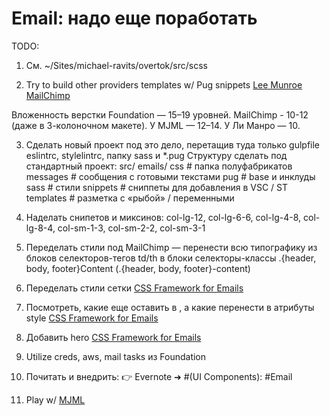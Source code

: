# Email: надо еще поработать

TODO:

1) См. ~/Sites/michael-ravits/overtok/src/scss

2) Try to build other providers templates w/ Pug snippets
[Lee Munroe](https://github.com/leemunroe/responsive-html-email-template)
[MailChimp](https://github.com/mailchimp/email-blueprints/tree/master/responsive-templates)

Вложенность верстки Foundation — 15–19 уровней. MailChimp - 10-12
(даже в 3-колоночном макете). У MJML — 12–14. У Ли Манро — 10.

3) Сделать новый проект под это дело, перетащив туда только gulpfile
eslintrc, stylelintrc, папку sass и *.pug
Структуру сделать под стандартный проект:
src/
 emails/
   css # папка полуфабрикатов
   messages # сообщения с готовыми текстами
   pug # base и инклуды
   sass # стили
   snippets # сниппеты для добавления в VSC / ST
   templates # разметка с «рыбой» / переменными

4) Наделать снипетов и миксинов: col-lg-12, col-lg-6-6, col-lg-4-8,
col-lg-8-4, col-sm-1-3, col-sm-2-2, col-sm-3-1

5) Переделать стили под MailChimp — перенести всю типографику из
блоков селекторов-тегов td/th в блоки селекторы-классы
.{header, body, footer}Content (.{header, body, footer}-content)

6) Переделать стили сетки
[CSS Framework for Emails](https://github.com/Slicejack/bojler/tree/master/scss/objects)

7) Посмотреть, какие еще оставить в <head>, а какие перенести
в атрибуты style
[CSS Framework for Emails](https://github.com/Slicejack/bojler/tree/master/scss)

8) Добавить hero
[CSS Framework for Emails](https://github.com/Slicejack/bojler/tree/master/scss)

9) Utilize creds, aws, mail tasks из Foundation

10) Почитать и внедрить:
👉 Evernote ➜ #(UI Components): #Email

11) Play w/ [MJML](https://mjml.io/)
